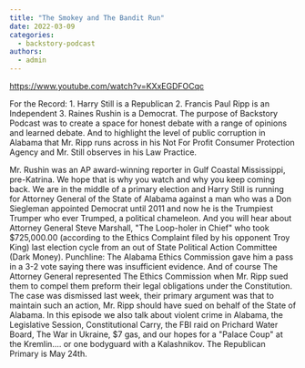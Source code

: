 ```yaml
---
title: "The Smokey and The Bandit Run"
date: 2022-03-09
categories: 
  - backstory-podcast
authors: 
  - admin
---
```


https://www.youtube.com/watch?v=KXxEGDFOCqc

For the Record: 1. Harry Still is a Republican 2. Francis Paul Ripp is an Independent 3. Raines Rushin is a Democrat. The purpose of Backstory Podcast was to create a space for honest debate with a range of opinions and learned debate. And to highlight the level of public corruption in Alabama that Mr. Ripp runs across in his Not For Profit Consumer Protection Agency and Mr. Still observes in his Law Practice.

Mr. Rushin was an AP award-winning reporter in Gulf Coastal Mississippi, pre-Katrina. We hope that is why you watch and why you keep coming back. We are in the middle of a primary election and Harry Still is running for Attorney General of the State of Alabama against a man who was a Don Siegleman appointed Democrat until 2011 and now he is the Trumpiest Trumper who ever Trumped, a political chameleon. And you will hear about Attorney General Steve Marshall, "The Loop-holer in Chief" who took $725,000.00 (according to the Ethics Complaint filed by his opponent Troy King) last election cycle from an out of State Political Action Committee (Dark Money). Punchline: The Alabama Ethics Commission gave him a pass in a 3-2 vote saying there was insufficient evidence. And of course The Attorney General represented The Ethics Commission when Mr. Ripp sued them to compel them preform their legal obligations under the Constitution. The case was dismissed last week, their primary argument was that to maintain such an action, Mr. Ripp should have sued on behalf of the State of Alabama. In this episode we also talk about violent crime in Alabama, the Legislative Session, Constitutional Carry, the FBI raid on Prichard Water Board, The War in Ukraine, $7 gas, and our hopes for a "Palace Coup" at the Kremlin.... or one bodyguard with a Kalashnikov. The Republican Primary is May 24th.
